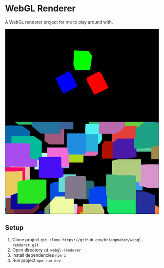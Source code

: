 # WebGL Renderer

A WebGL renderer project for me to play around with.

![Multi-canvas rendering](doc/images/multi-canvas.png)

## Setup

1. Clone project `git clone https://github.com/brianpmaher/webgl-renderer.git`
2. Open directory `cd webgl-renderer`
3. Install dependencies `npm i`
4. Run project `npm run dev`
